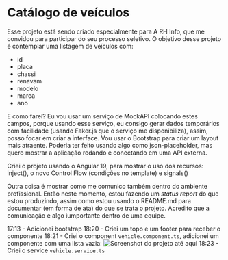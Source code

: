 # Catálogo de veículos

Esse projeto está sendo criado especialmente para A RH Info, que me convidou para participar do seu processo seletivo.
O objetivo desse projeto é contemplar uma listagem de veículos com:
- id
- placa
- chassi
- renavam
- modelo
- marca
- ano

E como farei? Eu vou usar um serviço de MockAPI colocando estes campos, porque usando esse serviço, eu consigo gerar dados temporários com facilidade (usando Faker.js que o serviço me disponibiliza), assim, posso focar em criar a interface. 
Vou usar o Bootstrap para criar um layout mais atraente.
Poderia ter feito usando algo como json-placeholder, mas quero mostrar a aplicação rodando e conectando em uma API externa.

Criei o projeto usando o Angular 19, para mostrar o uso dos recursos: inject(), o novo Control Flow (condições no template) e signals()

Outra coisa é mostrar como me comunico também dentro do ambiente profissional. Então neste momento, estou fazendo um _status report_ do que estou produzindo, assim como estou usando o README.md para documentar (em forma de ata) do que se trata o projeto. Acredito que a comunicação é algo iumportante dentro de uma equipe.

17:13 - Adicionei bootstrap
18:20 - Criei um topo e um footer para receber o componente
18:21 - Criei o component `vehicle.component.ts`, adicionei um componente com uma lista vazia:
![Screenshot do projeto até aqui](https://raw.githubusercontent.com/herus02/vehicles-catalog/refs/heads/main/public/screenshot-1.png)
18:23 - Criei o service  `vehicle.service.ts`
